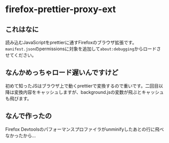 # firefox-prettier-proxy-ext

## これはなに

読み込むJavaScriptをprettierに通すFirefoxのブラウザ拡張です。
`manifest.json`のpermissionsに対象を追加して`about:debugging`からロードさせてください。

## なんかめっちゃロード遅いんですけど

初めて知ったJSはブラウザ上で動くprettierで変換するので重いです。二回目以降は変換内容をキャッシュしますが、background.jsの変数が飛ぶとキャッシュも飛びます。

## なんで作ったの

Firefox Devtoolsのパフォーマンスプロファイラがunminifyしたあとの行に飛べなかったから...